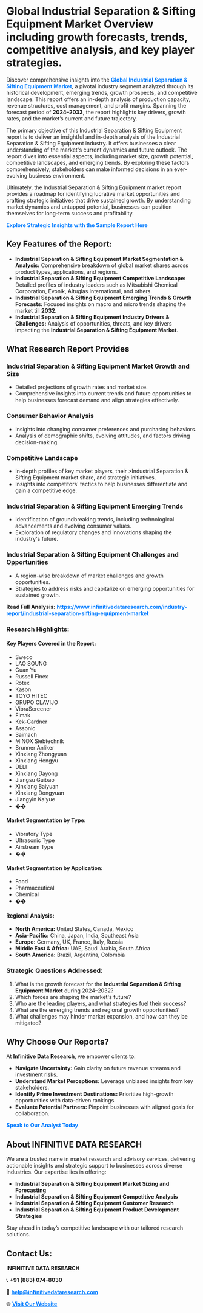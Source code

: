 <h1>Global Industrial Separation & Sifting Equipment Market Overview including growth forecasts, trends, competitive analysis, and key player strategies.</h1>
<p>
Discover comprehensive insights into the 
<a href="https://www.infinitivedataresearch.com/industry-report/industrial-separation-sifting-equipment-market" rel="dofollow" style="color: #007BFF; text-decoration: none;"><strong>Global Industrial Separation & Sifting Equipment Market</strong></a>, a pivotal industry segment analyzed through its historical development, emerging trends, growth prospects, and competitive landscape. This report offers an in-depth analysis of production capacity, revenue structures, cost management, and profit margins. Spanning the forecast period of <strong>2024–2033</strong>, the report highlights key drivers, growth rates, and the market’s current and future trajectory.
</p>
<p>
The primary objective of this Industrial Separation & Sifting Equipment report is to deliver an insightful and in-depth analysis of the Industrial Separation & Sifting Equipment industry. It offers businesses a clear understanding of the market's current dynamics and future outlook. The report dives into essential aspects, including market size, growth potential, competitive landscapes, and emerging trends. By exploring these factors comprehensively, stakeholders can make informed decisions in an ever-evolving business environment.
</p>
<p>
Ultimately, the Industrial Separation & Sifting Equipment market report provides a roadmap for identifying lucrative market opportunities and crafting strategic initiatives that drive sustained growth. By understanding market dynamics and untapped potential, businesses can position themselves for long-term success and profitability.
</p>
<p>
<a href="https://www.infinitivedataresearch.com/request-sample/reportId=108198" style="color: #007BFF; text-decoration: none;"><strong>Explore Strategic Insights with the Sample Report Here</strong></a>
</p>

<h2>Key Features of the Report:</h2>
<ul>
<li><strong>Industrial Separation & Sifting Equipment Market Segmentation & Analysis:</strong> Comprehensive breakdown of global market shares across product types, applications, and regions.</li>
<li><strong>Industrial Separation & Sifting Equipment Competitive Landscape:</strong> Detailed profiles of industry leaders such as Mitsubishi Chemical Corporation, Evonik, Altuglas International, and others.</li>
<li><strong>Industrial Separation & Sifting Equipment Emerging Trends & Growth Forecasts:</strong> Focused insights on macro and micro trends shaping the market till <strong>2032</strong>.</li>
<li><strong>Industrial Separation & Sifting Equipment Industry Drivers & Challenges:</strong> Analysis of opportunities, threats, and key drivers impacting the <strong>Industrial Separation & Sifting Equipment Market</strong>.</li>
</ul>

<h2>What Research Report Provides</h2>
<h3>Industrial Separation & Sifting Equipment Market Growth and Size</h3>
<ul>
<li>Detailed projections of growth rates and market size.</li>
<li>Comprehensive insights into current trends and future opportunities to help businesses forecast demand and align strategies effectively.</li>
</ul>

<h3>Consumer Behavior Analysis</h3>
<ul>
<li>Insights into changing consumer preferences and purchasing behaviors.</li>
<li>Analysis of demographic shifts, evolving attitudes, and factors driving decision-making.</li>
</ul>

<h3>Competitive Landscape</h3>
<ul>
<li>In-depth profiles of key market players, their >Industrial Separation & Sifting Equipment market share, and strategic initiatives.</li>
<li>Insights into competitors' tactics to help businesses differentiate and gain a competitive edge.</li>
</ul>

<h3>Industrial Separation & Sifting Equipment Emerging Trends</h3>
<ul>
<li>Identification of groundbreaking trends, including technological advancements and evolving consumer values.</li>
<li>Exploration of regulatory changes and innovations shaping the industry's future.</li>
</ul>

<h3>Industrial Separation & Sifting Equipment Challenges and Opportunities</h3>
<ul>
<li>A region-wise breakdown of market challenges and growth opportunities.</li>
<li>Strategies to address risks and capitalize on emerging opportunities for sustained growth.</li>
</ul>
<p><strong>Read Full Analysis:</strong> <a href="https://www.infinitivedataresearch.com/industry-report/industrial-separation-sifting-equipment-market" rel="dofollow" style="color: #007BFF; text-decoration: none;"><strong>https://www.infinitivedataresearch.com/industry-report/industrial-separation-sifting-equipment-market</strong></a></p>
<h3>Research Highlights:</h3>
<h4>Key Players Covered in the Report:</h4>
<ul><li>Sweco</li><li>LAO SOUNG</li><li>Guan Yu</li><li>Russell Finex</li><li>Rotex</li><li>Kason</li><li>TOYO HITEC</li><li>GRUPO CLAVIJO</li><li>VibraScreener</li><li>Fimak</li><li>Kek-Gardner</li><li>Assonic</li><li>Saimach</li><li>MINOX Siebtechnik</li><li>Brunner Anliker</li><li>Xinxiang Zhongyuan</li><li>Xinxiang Hengyu</li><li>DELI</li><li>Xinxiang Dayong</li><li>Jiangsu Guibao</li><li>Xinxiang Baiyuan</li><li>Xinxiang Dongyuan</li><li>Jiangyin Kaiyue</li><li>��</li></ul>
<h4>Market Segmentation by Type:</h4>
<ul><li>Vibratory Type</li><li>Ultrasonic Type</li><li>Airstream Type</li><li>��</li></ul>
<h4>Market Segmentation by Application:</h4>
<ul><li>Food</li><li>Pharmaceutical</li><li>Chemical</li><li>��</li></ul>

<h4>Regional Analysis:</h4>
<ul>
<li><strong>North America:</strong> United States, Canada, Mexico</li>
<li><strong>Asia-Pacific:</strong> China, Japan, India, Southeast Asia</li>
<li><strong>Europe:</strong> Germany, UK, France, Italy, Russia</li>
<li><strong>Middle East & Africa:</strong> UAE, Saudi Arabia, South Africa</li>
<li><strong>South America:</strong> Brazil, Argentina, Colombia</li>
</ul>

<h3>Strategic Questions Addressed:</h3>
<ol>
<li>What is the growth forecast for the <strong>Industrial Separation & Sifting Equipment Market</strong> during 2024–2032?</li>
<li>Which forces are shaping the market's future?</li>
<li>Who are the leading players, and what strategies fuel their success?</li>
<li>What are the emerging trends and regional growth opportunities?</li>
<li>What challenges may hinder market expansion, and how can they be mitigated?</li>
</ol>

<h2>Why Choose Our Reports?</h2>
<p>At <strong>Infinitive Data Research</strong>, we empower clients to:</p>
<ul>
<li><strong>Navigate Uncertainty:</strong> Gain clarity on future revenue streams and investment risks.</li>
<li><strong>Understand Market Perceptions:</strong> Leverage unbiased insights from key stakeholders.</li>
<li><strong>Identify Prime Investment Destinations:</strong> Prioritize high-growth opportunities with data-driven rankings.</li>
<li><strong>Evaluate Potential Partners:</strong> Pinpoint businesses with aligned goals for collaboration.</li>
</ul>
<p><a href="https://www.infinitivedataresearch.com/industry-report/industrial-separation-sifting-equipment-market" rel="dofollow" style="color: #007BFF; text-decoration: none;"><strong>Speak to Our Analyst Today</strong></a></p>

<h2>About INFINITIVE DATA RESEARCH</h2>
<p>We are a trusted name in market research and advisory services, delivering actionable insights and strategic support to businesses across diverse industries. Our expertise lies in offering:</p>
<ul>
<li><strong>Industrial Separation & Sifting Equipment Market Sizing and Forecasting</strong></li>
<li><strong>Industrial Separation & Sifting Equipment Competitive Analysis</strong></li>
<li><strong>Industrial Separation & Sifting Equipment Customer Research</strong></li>
<li><strong>Industrial Separation & Sifting Equipment Product Development Strategies</strong></li>
</ul>
<p>Stay ahead in today’s competitive landscape with our tailored research solutions.</p>

<h2>Contact Us:</h2>
<p><strong>INFINITIVE DATA RESEARCH</strong></p>
<p>📞 <strong>+91 (883) 074-8030</strong></p>
<p>📧 <strong><a href="mailto:help@infinitivedataresearch.com" style="color: #007BFF;">help@infinitivedataresearch.com</a></strong></p>
<p>🌐 <strong><a href="https://www.infinitivedataresearch.com" rel="dofollow" style="color: #007BFF;">Visit Our Website</a></strong></p>